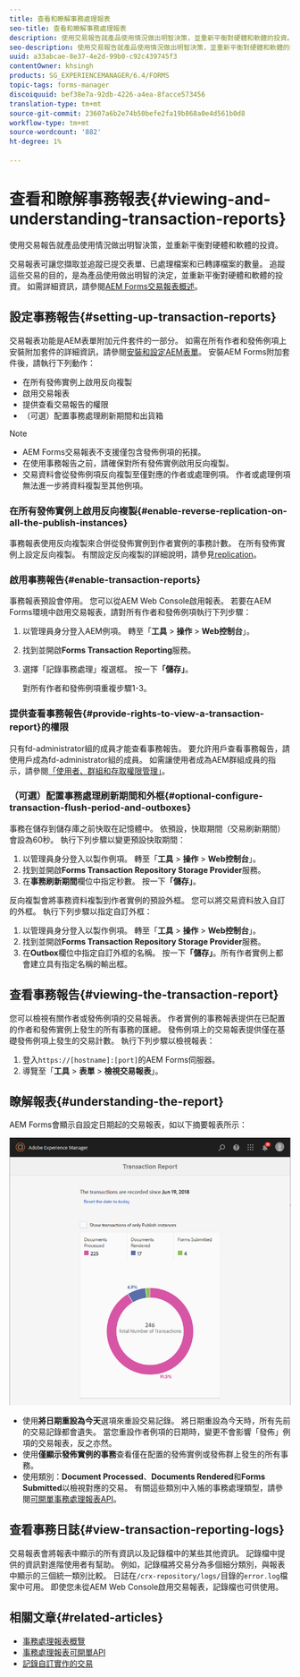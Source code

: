 ```yaml
---
title: 查看和瞭解事務處理報表
seo-title: 查看和瞭解事務處理報表
description: 使用交易報告就產品使用情況做出明智決策，並重新平衡對硬體和軟體的投資。
seo-description: 使用交易報告就產品使用情況做出明智決策，並重新平衡對硬體和軟體的投資。
uuid: a33abcae-8e37-4e2d-99b0-c92c439745f3
contentOwner: khsingh
products: SG_EXPERIENCEMANAGER/6.4/FORMS
topic-tags: forms-manager
discoiquuid: bef38e7a-92db-4226-a4ea-8facce573456
translation-type: tm+mt
source-git-commit: 23607a6b2e74b50befe2fa19b868a0e4d561b0d8
workflow-type: tm+mt
source-wordcount: '882'
ht-degree: 1%

---
```



# 查看和瞭解事務報表{#viewing-and-understanding-transaction-reports}

使用交易報告就產品使用情況做出明智決策，並重新平衡對硬體和軟體的投資。

交易報表可讓您擷取並追蹤已提交表單、已處理檔案和已轉譯檔案的數量。 追蹤這些交易的目的，是為產品使用做出明智的決定，並重新平衡對硬體和軟體的投資。 如需詳細資訊，請參閱[AEM Forms交易報表概述](/help/forms/using/transaction-reports-overview.md)。

## 設定事務報告{#setting-up-transaction-reports}

交易報表功能是AEM表單附加元件套件的一部分。 如需在所有作者和發佈例項上安裝附加套件的詳細資訊，請參閱[安裝和設定AEM表單](https://helpx.adobe.com/tw/experience-manager/6-4/forms/using/installing-configuring-aem-forms-osgi.html)。 安裝AEM Forms附加套件後，請執行下列動作：

* 在所有發佈實例上啟用反向複製
* 啟用交易報表
* 提供查看交易報告的權限
* （可選）配置事務處理刷新期間和出貨箱

>[!NOTE]
>
>* AEM Forms交易報表不支援僅包含發佈例項的拓撲。
>* 在使用事務報告之前，請確保對所有發佈實例啟用反向複製。
>* 交易資料會從發佈例項反向複製至僅對應的作者或處理例項。 作者或處理例項無法進一步將資料複製至其他例項。

>



### 在所有發佈實例上啟用反向複製{#enable-reverse-replication-on-all-the-publish-instances}

事務報表使用反向複製來合併從發佈實例到作者實例的事務計數。 在所有發佈實例上設定反向複製。 有關設定反向複製的詳細說明，請參見[replication](/help/sites-deploying/replication.md)。

### 啟用事務報告{#enable-transaction-reports}

事務報表預設會停用。 您可以從AEM Web Console啟用報表。 若要在AEM Forms環境中啟用交易報表，請對所有作者和發佈例項執行下列步驟：

1. 以管理員身分登入AEM例項。 轉至「**工具** > **操作** > **Web控制台**」。
1. 找到並開啟&#x200B;**Forms Transaction Reporting**&#x200B;服務。
1. 選擇「記錄事務處理」複選框。 按一下&#x200B;**「儲存」**。

   對所有作者和發佈例項重複步驟1-3。

### 提供查看事務報告{#provide-rights-to-view-a-transaction-report}的權限

只有fd-administrator組的成員才能查看事務報告。 要允許用戶查看事務報告，請使用戶成為fd-administrator組的成員。 如需讓使用者成為AEM群組成員的指示，請參閱[「使用者、群組和存取權限管理」](/help/sites-administering/user-group-ac-admin.md)。

### （可選）配置事務處理刷新期間和外框{#optional-configure-transaction-flush-period-and-outboxes}

事務在儲存到儲存庫之前快取在記憶體中。 依預設，快取期間（交易刷新期間）會設為60秒。 執行下列步驟以變更預設快取期間：

1. 以管理員身分登入以製作例項。 轉至「**工具** > **操作** > **Web控制台**」。
1. 找到並開啟&#x200B;**Forms Transaction Repository Storage Provider**&#x200B;服務。
1. 在&#x200B;**事務刷新期間**&#x200B;欄位中指定秒數。 按一下&#x200B;**「儲存」**。

反向複製會將事務資料複製到作者實例的預設外框。 您可以將交易資料放入自訂的外框。 執行下列步驟以指定自訂外框：

1. 以管理員身分登入以製作例項。 轉至「**工具** > **操作** > **Web控制台**」。
1. 找到並開啟&#x200B;**Forms Transaction Repository Storage Provider**&#x200B;服務。
1. 在&#x200B;**Outbox**&#x200B;欄位中指定自訂外框的名稱。 按一下&#x200B;**「儲存」**。所有作者實例上都會建立具有指定名稱的輸出框。

## 查看事務報告{#viewing-the-transaction-report}

您可以檢視有關作者或發佈例項的交易報表。 作者實例的事務報表提供在已配置的作者和發佈實例上發生的所有事務的匯總。 發佈例項上的交易報表提供僅在基礎發佈例項上發生的交易計數。 執行下列步驟以檢視報表：

1. 登入`https://[hostname]:[port]`的AEM Forms伺服器。
1. 導覽至「**工具** > **表單** > **檢視交易報表**」。

## 瞭解報表{#understanding-the-report}

AEM Forms會顯示自設定日期起的交易報表，如以下摘要報表所示：

![sample-transaction-report-author](assets/sample-transaction-report-author.png)

* 使用&#x200B;**將日期重設為今天**&#x200B;選項來重設交易記錄。 將日期重設為今天時，所有先前的交易記錄都會遺失。 當您重設作者例項的日期時，變更不會影響「發佈」例項的交易報表，反之亦然。
* 使用&#x200B;**僅顯示發佈實例的事務**&#x200B;查看僅在配置的發佈實例或發佈群上發生的所有事務。
* 使用類別：**Document Processed**、**Documents Rendered**&#x200B;和&#x200B;**Forms Submitted**&#x200B;以檢視對應的交易。 有關這些類別中入帳的事務處理類型，請參閱[可開單事務處理報表API](/help/forms/using/transaction-reports-billable-apis.md)。

## 查看事務日誌{#view-transaction-reporting-logs}

交易報表會將報表中顯示的所有資訊以及記錄檔中的某些其他資訊。 記錄檔中提供的資訊對進階使用者有幫助。 例如，記錄檔將交易分為多個細分類別，與報表中顯示的三個統一類別比較。 日誌在`/crx-repository/logs/`目錄的`error.log`檔案中可用。 即使您未從AEM Web Console啟用交易報表，記錄檔也可供使用。

## 相關文章{#related-articles}

* [事務處理報表概覽](/help/forms/using/transaction-reports-overview.md)
* [事務處理報表可開單API](/help/forms/using/transaction-reports-billable-apis.md)
* [記錄自訂實作的交易](/help/forms/using/record-transaction-custom-implementation.md)

